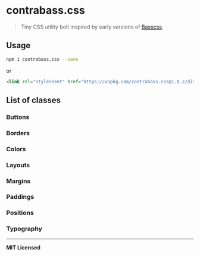 # contrabass.css

> Tiny CSS utility belt inspired by early versions of [Basscss](http://basscss.com).

## Usage

```bash
npm i contrabass.css --save
```

or

```html
<link rel="stylesheet" href="https://unpkg.com/contrabass.css@1.0.2/dist/contrabass.min.css" type="text/css" />
```

## List of classes

### Buttons

### Borders

### Colors

### Layouts

### Margins

### Paddings

### Positions

### Typography

---

**MIT Licensed**
